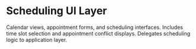 # Scheduling UI Layer

Calendar views, appointment forms, and scheduling interfaces.
Includes time slot selection and appointment conflict displays.
Delegates scheduling logic to application layer.